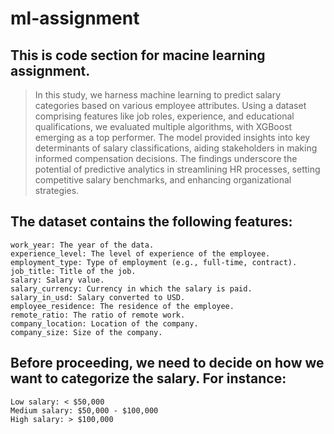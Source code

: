 # ml-assignment

## This is code section for macine learning assignment.

> In this study, we harness machine learning to predict salary categories based on various employee attributes. Using a dataset comprising features like job roles, experience, and educational qualifications, we evaluated multiple algorithms, with XGBoost emerging as a top performer. The model provided insights into key determinants of salary classifications, aiding stakeholders in making informed compensation decisions. The findings underscore the potential of predictive analytics in streamlining HR processes, setting competitive salary benchmarks, and enhancing organizational strategies.

## The dataset contains the following features:

> 
    work_year: The year of the data.
    experience_level: The level of experience of the employee.
    employment_type: Type of employment (e.g., full-time, contract).
    job_title: Title of the job.
    salary: Salary value.
    salary_currency: Currency in which the salary is paid.
    salary_in_usd: Salary converted to USD.
    employee_residence: The residence of the employee.
    remote_ratio: The ratio of remote work.
    company_location: Location of the company.
    company_size: Size of the company.

## Before proceeding, we need to decide on how we want to categorize the salary. For instance:
>
    Low salary: < $50,000
    Medium salary: $50,000 - $100,000
    High salary: > $100,000
